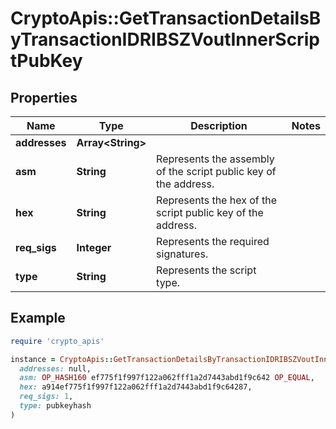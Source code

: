 # CryptoApis::GetTransactionDetailsByTransactionIDRIBSZVoutInnerScriptPubKey

## Properties

| Name | Type | Description | Notes |
| ---- | ---- | ----------- | ----- |
| **addresses** | **Array&lt;String&gt;** |  |  |
| **asm** | **String** | Represents the assembly of the script public key of the address. |  |
| **hex** | **String** | Represents the hex of the script public key of the address. |  |
| **req_sigs** | **Integer** | Represents the required signatures. |  |
| **type** | **String** | Represents the script type. |  |

## Example

```ruby
require 'crypto_apis'

instance = CryptoApis::GetTransactionDetailsByTransactionIDRIBSZVoutInnerScriptPubKey.new(
  addresses: null,
  asm: OP_HASH160 ef775f1f997f122a062fff1a2d7443abd1f9c642 OP_EQUAL,
  hex: a914ef775f1f997f122a062fff1a2d7443abd1f9c64287,
  req_sigs: 1,
  type: pubkeyhash
)
```

